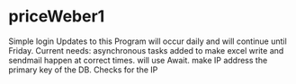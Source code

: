 # priceWeber1
Simple login
Updates to this Program will occur daily and will continue until Friday.
Current needs: asynchronous tasks added to make excel write and sendmail happen at correct times. will use Await.
make IP address the primary key of the DB. Checks for the IP

